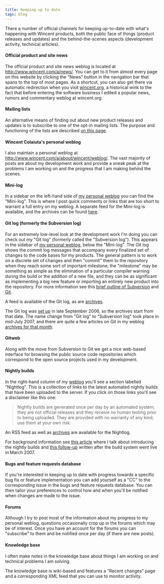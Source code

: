 ```yaml
---
title: Keeping up to date
tags: blog
---
```


There a number of official channels for keeping up-to-date with what's happening with Wincent products, both the public face of things (product releases and updates) and the behind-the-scenes aspects (development activity, technical articles).

#### Official product and site news

The official product and site news weblog is located at <http://www.wincent.com/a/news/>. You can get to it from almost every page on this website by clicking the "News" button in the navigation bar that spans to the top of most pages. As a shortcut, you can also get there via automatic redirection when you visit [wincent.org](http://wincent.org/), a historical wink to the fact that before entering the software business I edited a popular news, rumors and commentary weblog at wincent.org.

#### Mailing lists

An alternative means of finding out about new product releases and updates is to subscribe to one of the opt-in mailing lists. The purpose and functioning of the lists are described [on this page](http://www.wincent.com/a/support/lists/).

#### Wincent Colaiuta's personal weblog

I also maintain a personal weblog at <http://www.wincent.com/a/about/wincent/weblog/>. The vast majority of posts are about my development work and provide a sneak peak at the problems I am working on and the progress that I am making behind the scenes.

#### Mini-log

In a sidebar on the left-hand side of [my personal weblog](http://colaiuta.net/) you can find the "Mini-log". This is where I post quick comments or links that are too short to warrant a full entry on my weblog. A separate feed for the Mini-log is available, and the archives can be found [here](http://www.wincent.com/a/about/wincent/weblog/mini-log/archives/).

#### Git log (formerly the Subversion log)

For an extremely low-level look at the development work I'm doing you can check out my "Git log" (formerly called the "Subversion log"). This appears in the sidebar of [my personal weblog](http://colaiuta.net/), below the "Mini-log". The Git log shows the commit log messages that accompany every finalized set of changes to the code bases for my products. The general pattern is to work on a discrete set of changes and then "commit" them to the repository when they reach some sort of important milestone; the "milestone" may be something as simple as the elimination of a particular compiler warning during the build or the addition of a new file, and they can be as significant as implementing a big new feature or importing an entirely new product into the repository. For more information see this [brief outline of Subversion](http://www.wincent.com/wiki/Subversion) and [Git](http://www.wincent.com/wiki/Git).

A feed is available of the Git log, as are [archives](http://www.wincent.com/a/about/wincent/weblog/svn-log/archives/).

The Git log was [set up](http://www.wincent.com/wiki/Setting_up_a_Subversion_RSS_feed) in late September 2006, so the archives start from that date. The name change from "Git log" to "Subversion log" took place in mid-July 2007, and there are quite a few articles on Git in my weblog [archives for that month](http://www.wincent.com/a/about/wincent/weblog/archives/2007/07/).

#### Gitweb

Along with the move from Subversion to Git we get a nice web-based interface for browsing the public source code repositories which correspond to the open source projects used in my development.

#### Nightly builds

In the right-hand column of my [weblog](http://colaiuta.net/) you'll see a section labelled "Nightlog". This is a collection of links to the latest automated nightly builds that have been uploaded to the server. If you click on those links you'll see a disclaimer like this one:

> Nightly builds are generated once per day by an automated system; they are not official releases and they receive no human testing prior to being uploaded. They are provided with no warranty of any kind; use them at your own risk.

An RSS feed as well as [archives](http://www.wincent.com/a/about/wincent/weblog/nightlog/archives/) are available for the Nightlog.

For background information see [this article](http://www.wincent.com/a/about/wincent/weblog/archives/2007/03/planned_changes.php) where I talk about introducing the nightly builds and [this follow-up](http://www.wincent.com/a/about/wincent/weblog/archives/2007/03/nightly_builds.php) written after the build system went live in March 2007.

#### Bugs and feature requests database

If you're interested in keeping up to date with progress towards a specific bug fix or feature implementation you can add yourself as a "CC" to the corresponding issue in the bugs and feature requests database. You can then tailor your preferences to control how and when you'll be notified when changes are made to the issue.

#### Forums

Although I try to post most of the information about my progress to my personal weblog, questions occasionally crop up in the forums which may be of interest. Once you have an account for the forums you can "subscribe" to them and be notified once per day (if there are new posts).

#### Knowledge base

I often make notes in the knowledge base about things I am working on and technical problems I am solving.

The knowledge base is wiki-based and features a "Recent changes" page and a corresponding XML feed that you can use to monitor activity.
